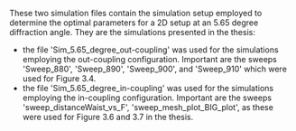 These two simulation files contain the simulation setup employed to determine the optimal parameters for a 2D setup at an 5.65 degree diffraction angle.
They are the simulations presented in the thesis:
- the file 'Sim_5.65_degree_out-coupling' was used for the simulations employing the out-coupling configuration. Important are the sweeps 'Sweep_880', 'Sweep_890', 'Sweep_900', and 'Sweep_910' which were used for Figure 3.4.
- the file 'Sim_5.65_degree_in-coupling' was used for the simulations employing the in-coupling configuration. Important are the sweeps 'sweep_distanceWaist_vs_F', 'sweep_mesh_plot_BIG_plot', as these were used for Figure 3.6 and 3.7 in the thesis.

